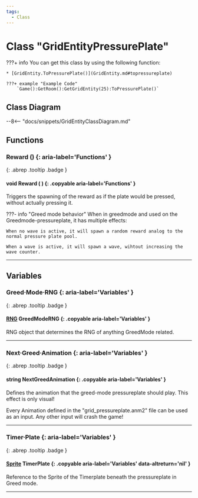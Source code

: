```yaml
---
tags:
  - Class
---
```

# Class "GridEntityPressurePlate"

???+ info
    You can get this class by using the following function:

    * [GridEntity.ToPressurePlate()](GridEntity.md#topressureplate)

    ???+ example "Example Code"
        `Game():GetRoom():GetGridEntity(25):ToPressurePlate()`

## Class Diagram
--8<-- "docs/snippets/GridEntityClassDiagram.md"
## Functions
### Reward () {: aria-label='Functions' }
[ ](#){: .abrep .tooltip .badge }
#### void Reward ( ) {: .copyable aria-label='Functions' }
Triggers the spawning of the reward as if the plate would be pressed, without actually pressing it.

???- info "Greed mode behavior"
    When in greedmode and used on the Greedmode-pressureplate, it has multiple effects:

    When no wave is active, it will spawn a random reward analog to the normal pressure plate pool.

    When a wave is active, it will spawn a wave, wihtout increasing the wave counter.

___
## Variables
### Greed·Mode·RNG {: aria-label='Variables' }
[ ](#){: .abrep .tooltip .badge }
#### [RNG](RNG.md) GreedModeRNG {: .copyable aria-label='Variables' }
RNG object that determines the RNG of anything GreedMode related.

___
### Next·Greed·Animation {: aria-label='Variables' }
[ ](#){: .abrep .tooltip .badge }
#### string NextGreedAnimation  {: .copyable aria-label='Variables' }
Defines the animation that the greed-mode pressureplate should play. This effect is only visual!

Every Animation defined in the "grid_pressureplate.anm2" file can be used as an input. Any other input will crash the game!

___
### Timer·Plate {: aria-label='Variables' }
[ ](#){: .abrep .tooltip .badge }
#### [Sprite](Sprite.md) TimerPlate  {: .copyable aria-label='Variables' data-altreturn='nil' }
Reference to the Sprite of the Timerplate beneath the pressureplate in Greed mode.

___
